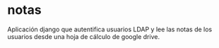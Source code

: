 # notas
Aplicación django que autentifica usuarios LDAP y lee las notas de los usuarios desde una hoja de cálculo de google drive.
